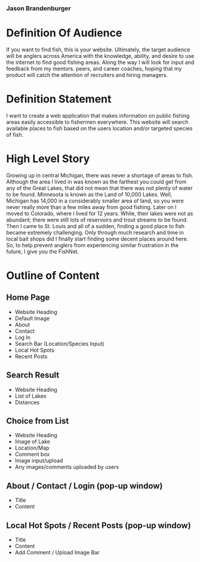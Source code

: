 ### Jason Brandenburger


# Definition Of Audience
If you want to find fish, this is your website.  Ultimately, the target audience will be anglers across America with the knowledge, ability, and desire to use the internet to find good fishing areas.  Along the way I will look for input and feedback from my mentors. peers, and career coaches, hoping that my product will catch the attention of recruiters and hiring managers.

# Definition Statement
I want to create a web application that makes information on public fishing areas easily accessible to fishermen everywhere.  This website will search available places to fish based on the users location and/or targeted species of fish.

# High Level Story
Growing up in central Michigan, there was never a shortage of areas to fish.  Although the area I lived in was known as the farthest you could get from any of the Great Lakes, that did not mean that there was not plenty of water to be found.  Minnesota is known as the Land of 10,000 Lakes.  Well, Michigan has 14,000 in a considerably smaller area of land, so you were never really more than a few miles away from good fishing.  Later on I moved to Colorado, where I lived for 12 years.  While, their lakes were not as abundant; there were still lots of reservoirs and trout streams to be found.  Then I came to St. Louis and all of a sudden, finding a good place to fish became extremely challenging.  Only through much research and time in local bait shops did I finally start finding some decent places around here. So, to help prevent anglers from experiencing similar frustration in the future, I give you the FishNet.

# Outline of Content

## Home Page
- Website Heading
- Default Image
- About
- Contact
- Log In
- Search Bar (Location/Species Input)
- Local Hot Spots
- Recent Posts


## Search Result
- Website Heading
- List of Lakes
- Distances

## Choice from List
- Website Heading
- Image of Lake
- Location/Map
- Comment box
- Image input/upload
- Any images/comments uploaded by users

## About / Contact / Login (pop-up window)
- Title
- Content

## Local Hot Spots / Recent Posts (pop-up window)
- Title
- Content
- Add Comment / Upload Image Bar
